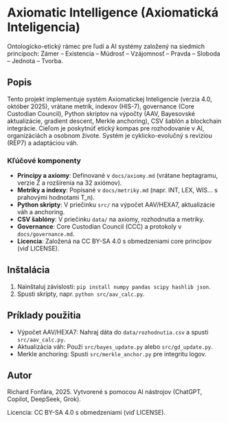# Axiomatic Intelligence (Axiomatická Inteligencia)

Ontologicko-etický rámec pre ľudí a AI systémy založený na siedmich princípoch: Zámer – Existencia – Múdrosť – Vzájomnosť – Pravda – Sloboda – Jednota – Tvorba.

## Popis
Tento projekt implementuje systém Axiomatickej Inteligencie (verzia 4.0, október 2025), vrátane metrík, indexov (HIS-7), governance (Core Custodian Council), Python skriptov na výpočty (AAV, Bayesovské aktualizácie, gradient descent, Merkle anchoring), CSV šablón a blockchain integrácie. Cieľom je poskytnúť etický kompas pre rozhodovanie v AI, organizáciách a osobnom živote. Systém je cyklicko-evolučný s revíziou (REP7) a adaptáciou váh.

### Kľúčové komponenty
- **Princípy a axiomy**: Definované v `docs/axiomy.md` (vrátane heptagramu, verzie Ž a rozšírenia na 32 axiómov).
- **Metriky a indexy**: Popísané v `docs/metriky.md` (napr. INT, LEX, WIS... s prahovými hodnotami T_n).
- **Python skripty**: V priečinku `src/` na výpočet AAV/HEXA7, aktualizácie váh a anchoring.
- **CSV šablóny**: V priečinku `data/` na axiomy, rozhodnutia a metriky.
- **Governance**: Core Custodian Council (CCC) a protokoly v `docs/governance.md`.
- **Licencia**: Založená na CC BY-SA 4.0 s obmedzeniami core princípov (viď LICENSE).

## Inštalácia
1. Nainštaluj závislosti: `pip install numpy pandas scipy hashlib json`.
2. Spusti skripty, napr. `python src/aav_calc.py`.

## Príklady použitia
- Výpočet AAV/HEXA7: Nahraj dáta do `data/rozhodnutia.csv` a spusti `src/aav_calc.py`.
- Aktualizácia váh: Použi `src/bayes_update.py` alebo `src/gd_update.py`.
- Merkle anchoring: Spusti `src/merkle_anchor.py` pre integritu logov.

## Autor
Richard Fonfára, 2025. Vytvorené s pomocou AI nástrojov (ChatGPT, Copilot, DeepSeek, Grok).

Licencia: CC BY-SA 4.0 s obmedzeniami (viď LICENSE).
